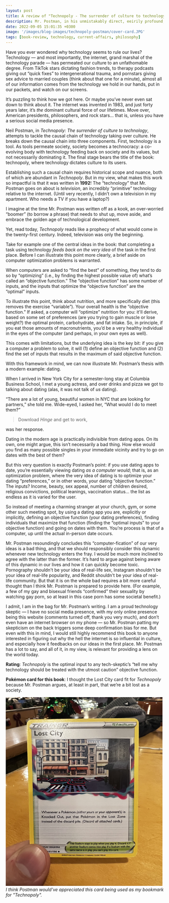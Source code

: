 ```yaml
---
layout: post
title: A review of "Technopoly - The surrender of culture to technology" by Neil Postman
description: Mr. Postman, in his unmistakably direct, eeirily profound, and occasionally sarcastic way, foretells of a society where technology dictates culture to consumers. And it's hard to say he's wrong.
date: 2022-09-05 15:01:35 +0300
image: '/images/blog-images/technopoly-postman/cover-card.JPG'
tags: [book-review, technology, current-affairs, philosophy]
---
```


Have you ever wondered why technology seems to rule our lives? Technology — and most importantly, the internet, grand marshal of the technology parade — has permeated our culture to an unfathomable degree. From TikTok stars dictating fashion trends, to therapy podcasts giving out “quick fixes” to intergenerational trauma, and pornstars giving sex advice to married couples (think about that one for a minute), almost all of our information comes from the technology we hold in our hands, put in our packets, and watch on our screens.

It’s puzzling to think how we got here. Or maybe you’ve never even sat down to think about it. The internet was invented in 1983, and just forty years later, it’s _the_ dominant cultural force of our lifetimes. Move over, American presidents, philosophers, and rock stars… that is, unless you have a serious social media presence.

Neil Postman, in _Technopoly: The surrender of culture to technology_, attempts to tackle the causal chain of technology taking over culture. He breaks down the causal chain into three components. First, technology is a tool. As tools permeate society, society becomes a technocracy: a co-evolving body with technology feeding back on society and its values, but not necessarily dominating it. The final stage bears the title of the book: technopoly, where technology dictates culture to its users.

Establishing such a causal chain requires historical scope and nuance, both of which are abundant in _Technopoly_. But in my view, what makes this work so impactful is that it was written in **1992**! The “technology” that Mr. Postman goes on about is _television_, an incredibly “primitive” technology relative to the internet. (Until very recently, I didn’t own a television in my apartment. Who needs a TV if you have a laptop?)

I imagine at the time Mr. Postman was written off as a kook, an over-worried “boomer” (to borrow a phrase) that needs to shut up, move aside, and embrace the golden age of technological development.

Yet, read today, _Technopoly_ reads like a prophecy of what would come in the twenty-first century. Indeed, television was only the beginning.

Take for example one of the central ideas in the book: that completing a task using technology _feeds back on the very idea_ of the task in the first place. Before I can illustrate this point more clearly, a brief aside on computer optimization problems is warranted.

When computers are asked to “find the best” of something, they tend to do so by “optimizing” (i.e., by finding the highest possible value of) what’s called an “objective function.” The “objective function” has some number of inputs, and the inputs that optimize the “objective function” are the “optimal” inputs.

To illustrate this point, think about nutrition, and more specifically diet (this removes the exercise “variable”). Your overall health is the “objective function.” If asked, a computer will “optimize” nutrition for you: it'll derive, based on some set of preferences (are you trying to gain muscle or lose weight?) the optimal protein, carbohydrate, and fat intake. So, in principle, if you eat those amounts of macronutrients, you’d be a very healthy individual in the eyes of the computer (and perhaps, in your own eyes as well).

This comes with limitations, but the underlying idea is the key bit: if you give a computer a problem to solve, it will (1) define an objective function and (2) find the set of inputs that results in the maximum of said objective function. 

With this framework in mind, we can now illustrate Mr. Postman’s thesis with a modern example: dating.

When I arrived in New York City for a semester-long stay at Columbia Business School, I met a young actress, and over drinks and pizza we got to talking about dating (alas, it was not talk of _us_ dating). 

“There are a lot of young, beautiful women in NYC that are looking for partners,” she told me. Wide-eyed, I asked her, “What would I do to meet them?” 

> Download _Hinge_ and get to work,

was her response.

Dating in the modern age is practically indivisible from dating apps. On its own, one might argue, this isn’t necessarily a bad thing. How else would you find as many possible singles in your immediate vicinity and try to go on dates with the best of them?

But this very question is exactly Postman’s point: if you use dating apps to date, you’re essentially viewing dating _as a computer would_; that is, as an optimization problem, where the very idea of dating is to optimize your dating “preferences,” or in other words, your dating “objective function.” The inputs? Income, beauty, sex appeal, number of children desired, religious convictions, political leanings, vaccination status… the list as endless as it is varied for the user.

So instead of meeting a charming stranger at your church, gym, or some other such meeting spot, by using a dating app you are, explicitly or implicitly, defining an objective function (your dating preferences), finding individuals that maximize that function (finding the “optimal inputs” to your objective function) and going on dates with them. You’re process is that of a computer, up until the actual in-person date occurs. 

Mr. Postman resoundingly concludes this “computer-fication” of our very ideas is a bad thing, and that we should responsibly consider this dynamic whenever new technology enters the fray. I would be much more inclined to agree with the latter than the former. It’s hard to argue against being aware of this dynamic in our lives and how it can quickly become toxic. Pornography shouldn't be your idea of real-life sex, Instagram shouldn't be your idea of real-life popularity, and Reddit shouldn't be your idea of real-life community. But that it is on the whole bad requires a bit more careful thought than I think Mr. Postman is prepared to provide here. (For example, a few of my gay and bisexual friends “confirmed” their sexuality by watching gay porn, so at least in this case porn has some societal benefit.)

I admit, I am in the bag for Mr. Postman’s writing. I am a proud technology skeptic — I have no social media presence, with my only online presence being this website (comments turned off, thank you very much), and don’t even have an internet browser on my phone — so Mr. Postman patting my skepticism on the back triggers some deep confirmation bias for me. But even with this in mind, I would still highly recommend this book to anyone interested in figuring out why the hell the internet is so influential in culture, and especially how it feedbacks on our ideas in the first place. Mr. Postman has a lot to say, and all of it, in my view, is relevant for providing a lens on the world today. 

**Rating**: _Technopoly_ is the optimal input to any tech-skeptic’s “tell me why technology should be treated with the utmost caution” objective function. 

**Pok&eacute;mon card for this book**: I thought the Lost City card fit for _Technopoly_ because Mr. Postman argues, at least in part, that we’re a bit lost as a society. 

<div class="gallery-box">
  <div class="gallery">
    <img src="/images/blog-images/technopoly-postman/card.JPG" loading="lazy" style="width:500px;height:600px;">
  </div>
  <em>I think Postman would've appreciated this card being used as my bookmark for "Technopoly".</em>
</div>